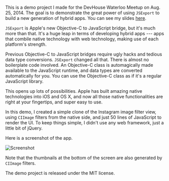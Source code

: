 This is a demo project I made for the DevHouse Waterloo Meetup on Aug. 25, 2014. The goal is to demonstrate the great power of using `JSExport` to build a new generation of hybrid apps. You can see my slides [here](http://slides.com/ylian/JSExport).

`JSExport` is Apple's new Objective-C to JavaScript bridge, but it's much more than that. It's a huge leap in terms of developing hybrid apps --- apps that combile native technology with web technology, making use of each platform's strength.

Previous Objective-C to JavaScript bridges require ugly hacks and tedious data type conversions. `JSExport` changed all that. There is almost no boilerplate code involved. An Objective-C class is automagically made available to the JavaScript runtime, and data types are converted automatically for you. You can use the Objective-C class as if it's a regular JavaScript library.

This opens up lots of possibilities. Apple has built amazing native technologies into iOS and OS X, and now all those native functionalities are right at your fingertips, and super easy to use.

In this demo, I created a simple clone of the Instagram image filter view, using `CIImage` filters from the native side, and just 50 lines of JavaScript to render the UI. To keep things simple, I didn't use any web framework, just a little bit of jQuery.

Here is a screenshot of the app.

![Screenshot](https://raw.githubusercontent.com/ylian/Instagram/master/screenshot.png)

Note that the thumbnails at the bottom of the screen are also generated by `CIImage` filters.

The demo project is released under the MIT license.






